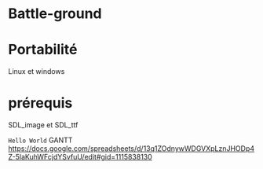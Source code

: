 # Battle-ground
# Portabilité
Linux et windows

# prérequis
SDL_image et SDL_ttf

```Hello World```
GANTT
https://docs.google.com/spreadsheets/d/13q1ZOdnywWDGVXpLznJHODp4Z-5laKuhWFcjdYSvfuU/edit#gid=1115838130

